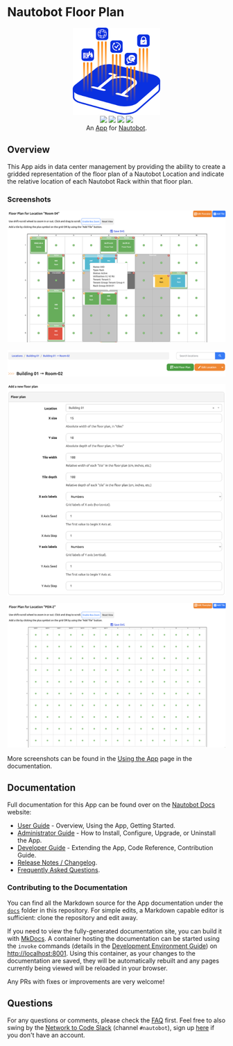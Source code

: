 # Nautobot Floor Plan

<p align="center">
  <img src="https://raw.githubusercontent.com/nautobot/nautobot-app-floor-plan/develop/docs/images/icon-nautobot-floor-plan.png" class="logo" height="200px">
  <br>
  <a href="https://github.com/nautobot/nautobot-app-floor-plan/actions"><img src="https://github.com/nautobot/nautobot-app-floor-plan/actions/workflows/ci.yml/badge.svg?branch=main"></a>
  <a href="https://docs.nautobot.com/projects/floor-plan/en/latest/"><img src="https://readthedocs.org/projects/nautobot-app-floor-plan/badge/"></a>
  <a href="https://pypi.org/project/nautobot-floor-plan/"><img src="https://img.shields.io/pypi/v/nautobot-floor-plan"></a>
  <a href="https://pypi.org/project/nautobot-floor-plan/"><img src="https://img.shields.io/pypi/dm/nautobot-floor-plan"></a>
  <br>
  An <a href="https://networktocode.com/nautobot-apps/">App</a> for <a href="https://nautobot.com/">Nautobot</a>.
</p>

## Overview

This App aids in data center management by providing the ability to create a gridded representation of the floor plan of a Nautobot Location and indicate the relative location of each Nautobot Rack within that floor plan.

### Screenshots

![A sample floor plan](https://raw.githubusercontent.com/nautobot/nautobot-app-floor-plan/develop/docs/images/floor-plan-populated.png)

![Button to add a new floor plan](https://raw.githubusercontent.com/nautobot/nautobot-app-floor-plan/develop/docs/images/add-floor-plan-button.png)

![Form to define a new floor plan](https://raw.githubusercontent.com/nautobot/nautobot-app-floor-plan/develop/docs/images/add-floor-plan-form.png)

![A new blank floor plan](https://raw.githubusercontent.com/nautobot/nautobot-app-floor-plan/develop/docs/images/floor-plan-empty.png)

More screenshots can be found in the [Using the App](https://docs.nautobot.com/projects/floor-plan/en/latest/user/app_use_cases/) page in the documentation.

## Documentation

Full documentation for this App can be found over on the [Nautobot Docs](https://docs.nautobot.com) website:

- [User Guide](https://docs.nautobot.com/projects/floor-plan/en/latest/user/app_overview/) - Overview, Using the App, Getting Started.
- [Administrator Guide](https://docs.nautobot.com/projects/floor-plan/en/latest/admin/install/) - How to Install, Configure, Upgrade, or Uninstall the App.
- [Developer Guide](https://docs.nautobot.com/projects/floor-plan/en/latest/dev/contributing/) - Extending the App, Code Reference, Contribution Guide.
- [Release Notes / Changelog](https://docs.nautobot.com/projects/floor-plan/en/latest/admin/release_notes/).
- [Frequently Asked Questions](https://docs.nautobot.com/projects/floor-plan/en/latest/user/faq/).

### Contributing to the Documentation

You can find all the Markdown source for the App documentation under the [`docs`](https://github.com/nautobot/nautobot-app-floor-plan/tree/develop/docs) folder in this repository. For simple edits, a Markdown capable editor is sufficient: clone the repository and edit away.

If you need to view the fully-generated documentation site, you can build it with [MkDocs](https://www.mkdocs.org/). A container hosting the documentation can be started using the `invoke` commands (details in the [Development Environment Guide](https://docs.nautobot.com/projects/floor-plan/en/latest/dev/dev_environment/#docker-development-environment)) on [http://localhost:8001](http://localhost:8001). Using this container, as your changes to the documentation are saved, they will be automatically rebuilt and any pages currently being viewed will be reloaded in your browser.

Any PRs with fixes or improvements are very welcome!

## Questions

For any questions or comments, please check the [FAQ](https://docs.nautobot.com/projects/floor-plan/en/latest/user/faq/) first. Feel free to also swing by the [Network to Code Slack](https://networktocode.slack.com/) (channel `#nautobot`), sign up [here](http://slack.networktocode.com/) if you don't have an account.
